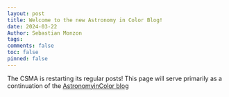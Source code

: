 ```yaml
---
layout: post
title: Welcome to the new Astronomy in Color Blog! 
date: 2024-03-22
Author: Sebastian Monzon
tags: 
comments: false
toc: false
pinned: false 
---
```


The CSMA is restarting its regular posts! This page will serve primarily as a continuation of the [AstronomyinColor blog](https://astronomyincolor.blogspot.com/)